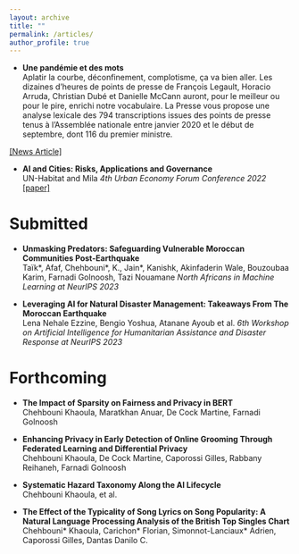 ```yaml
---
layout: archive
title: ""
permalink: /articles/
author_profile: true
---
```


<!-- When adding new publications, leave two spaces at the end of every line to go to the next line! -->






* **Une pandémie et des mots**  
Aplatir la courbe, déconfinement, complotisme, ça va bien aller. Les dizaines d’heures de points de presse de François Legault, Horacio Arruda, Christian Dubé et Danielle McCann auront, pour le meilleur ou pour le pire, enrichi notre vocabulaire. La Presse vous propose une analyse lexicale des 794 transcriptions issues des points de presse tenus à l’Assemblée nationale entre janvier 2020 et le début de septembre, dont 116 du premier ministre.

[\[News Article\]](https://www.lapresse.ca/actualites/covid-19/2021-10-04/une-pandemie-et-des-mots.php)


* **AI and Cities: Risks, Applications and Governance**  
UN-Habitat and Mila
_4th Urban Economy Forum Conference 2022_ 
[\[paper\]](https://unhabitat.org/ai-cities-risks-applications-and-governance)


<h1> Submitted </h1>

* **Unmasking Predators: Safeguarding Vulnerable  Moroccan Communities Post-Earthquake**  
Taïk*, Afaf, Chehbouni*, K., Jain*, Kanishk, Akinfaderin Wale, Bouzoubaa Karim, Farnadi Golnoosh, Tazi Nouamane
_North Africans in Machine Learning at NeurIPS 2023_  


* **Leveraging AI for Natural Disaster Management: Takeaways From The Moroccan Earthquake**  
Lena Nehale Ezzine, Bengio Yoshua, Atanane Ayoub et al.
_6th Workshop on Artificial Intelligence for Humanitarian Assistance and Disaster Response at NeurIPS 2023_  


<h1> Forthcoming </h1>

* **The Impact of Sparsity on Fairness and Privacy in BERT**  
Chehbouni Khaoula, Maratkhan Anuar, De Cock Martine, Farnadi Golnoosh

* **Enhancing Privacy in Early Detection of Online Grooming Through Federated Learning and Differential Privacy**  
Chehbouni Khaoula, De Cock Martine, Caporossi Gilles, Rabbany Reihaneh, Farnadi Golnoosh

* **Systematic Hazard Taxonomy Along the AI Lifecycle**  
Chehbouni Khaoula, et al.

* **The Effect of the Typicality of Song Lyrics on Song Popularity: A Natural Language Processing Analysis of the British Top Singles Chart**  
Chehbouni* Khaoula, Carichon* Florian, Simonnot-Lanciaux* Adrien, Caporossi Gilles, Dantas Danilo C. 




